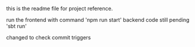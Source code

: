 this is the readme file for project reference. 

run the frontend with command 'npm run start'
backend code still pending 'sbt run'

changed to check commit triggers
